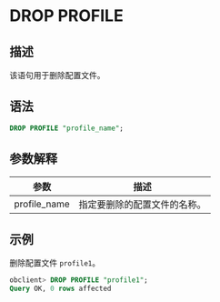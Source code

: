 DROP PROFILE 
=================================



描述 
-----------------------

该语句用于删除配置文件。

语法 
-----------------------

```sql
DROP PROFILE "profile_name";
```



参数解释 
-------------------------



|      参数      |       描述       |
|--------------|----------------|
| profile_name | 指定要删除的配置文件的名称。 |



示例 
-----------------------

删除配置文件 `profile1`。

```sql
obclient> DROP PROFILE "profile1";
Query OK, 0 rows affected
```


